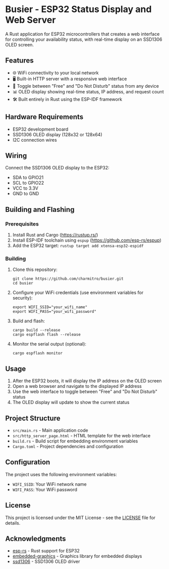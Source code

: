 # Busier - ESP32 Status Display and Web Server

A Rust application for ESP32 microcontrollers that creates a web interface for controlling your availability status, with real-time display on an SSD1306 OLED screen.

## Features

- 🌐 WiFi connectivity to your local network
- 🖥️ Built-in HTTP server with a responsive web interface
- 📱 Toggle between "Free" and "Do Not Disturb" status from any device
- 📊 OLED display showing real-time status, IP address, and request count
- 🛠️ Built entirely in Rust using the ESP-IDF framework

## Hardware Requirements

- ESP32 development board
- SSD1306 OLED display (128x32 or 128x64)
- I2C connection wires

## Wiring

Connect the SSD1306 OLED display to the ESP32:
- SDA to GPIO21
- SCL to GPIO22
- VCC to 3.3V
- GND to GND

## Building and Flashing

### Prerequisites

1. Install Rust and Cargo (https://rustup.rs/)
2. Install ESP-IDF toolchain using `espup` (https://github.com/esp-rs/espup)
3. Add the ESP32 target: `rustup target add xtensa-esp32-espidf`

### Building

1. Clone this repository:
   ```
   git clone https://github.com/charmitro/busier.git
   cd busier
   ```

2. Configure your WiFi credentials (use environment variables for security):
   ```
   export WIFI_SSID="your_wifi_name"
   export WIFI_PASS="your_wifi_password"
   ```

3. Build and flash:
   ```
   cargo build --release
   cargo espflash flash --release
   ```

4. Monitor the serial output (optional):
   ```
   cargo espflash monitor
   ```

## Usage

1. After the ESP32 boots, it will display the IP address on the OLED screen
2. Open a web browser and navigate to the displayed IP address
3. Use the web interface to toggle between "Free" and "Do Not Disturb" status
4. The OLED display will update to show the current status

## Project Structure

- `src/main.rs` - Main application code
- `src/http_server_page.html` - HTML template for the web interface
- `build.rs` - Build script for embedding environment variables
- `Cargo.toml` - Project dependencies and configuration

## Configuration

The project uses the following environment variables:
- `WIFI_SSID`: Your WiFi network name
- `WIFI_PASS`: Your WiFi password

## License

This project is licensed under the MIT License - see the [LICENSE](LICENSE) file for details.

## Acknowledgments

- [esp-rs](https://github.com/esp-rs) - Rust support for ESP32
- [embedded-graphics](https://github.com/embedded-graphics/embedded-graphics) - Graphics library for embedded displays
- [ssd1306](https://github.com/jamwaffles/ssd1306) - SSD1306 OLED driver
